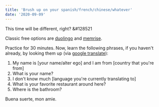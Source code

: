 ```yaml
---
title: 'Brush up on your spanish/french/chinese/whatever'
date: '2020-09-09'
---
```


This time will be different, right? &#128521

Classic free options are [duolingo](https://www.duolingo.com/) and [memrise](https://www.memrise.com/).

Practice for 30 minutes. Now, learn the following phrases, if you haven't already, by looking them up (via [google translate](https://translate.google.com)):

 1. My name is [your name/alter ego] and I am from [country that you're
    from]
 2. What is your name?
 3. I don't know much [language you're currently translating to]
 4. What is your favorite restaurant around here?
 5. Where is the bathroom?

Buena suerte, mon amie.
